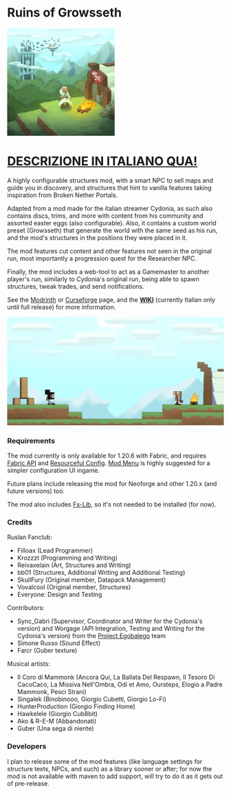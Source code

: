 # Ruins of Growsseth

<img src="./src/main/resources/assets/growsseth/icon.png" alt="alt text" width="250" height="250">

# [**DESCRIZIONE IN ITALIANO QUA!**](docs/README_ITA.md)

A highly configurable structures mod, with a smart NPC to sell maps and guide you in discovery, and structures 
that hint to vanilla features taking inspiration from Broken Nether Portals. 

Adapted from a mod made for the italian streamer Cydonia, as such also contains discs, trims, and more 
with content from his community and assorted easter eggs (also configurable). Also, it contains a custom
world preset (Growsseth) that generate the world with the same seed as his run, and the mod's structures
in the positions they were placed in it.

The mod features cut content and other features not seen in the original run, most importantly a progression
quest for the Researcher NPC.

Finally, the mod includes a web-tool to act as a Gamemaster to another player's run, similarly to Cydonia's
original run, being able to spawn structures, tweak trades, and send notifications.

See the [Modrinth](https://modrinth.com/mod/ruins-of-growsseth) or [Curseforge](https://curseforge.com/minecraft/mc-mods/ruins-of-growsseth) page, and the [**WIKI**](https://github.com/filloax/ruins-of-growsseth/wiki) (currently Italian only until full release) for more information.

![](./src/main/resources/assets/growsseth/textures/gui/advancements/backgrounds/advancements_background.png)

### Requirements

The mod currently is only available for 1.20.6 with Fabric, and requires [Fabric API](https://modrinth.com/mod/fabric-api) and [Resourceful Config](https://modrinth.com/mod/resourceful-config). 
[Mod Menu](https://modrinth.com/mod/modmenu) is highly suggested for a simpler configuration UI ingame.

Future plans include releasing the mod for Neoforge and other 1.20.x (and future versions) too.

The mod also includes [Fx-Lib](https://github.com/filloax/FX-Lib/), so it's not needed to be installed (for now).

### Credits

Ruslan Fanclub:
- Filloax (Lead Programmer)
- Krozzzt (Programming and Writing)
- Reivaxelain (Art, Structures and Writing)
- bb01 (Structures, Additional Writing and Additional Testing)
- SkullFury (Original member, Datapack Management)
- Vovalcool (Original member, Structures)
- Everyone: Design and Testing

Contributors:
- Sync_Gabri (Supervisor, Coordinator and Writer for the Cydonia's version) and 
  Worgage (API Integration, Testing and Writing for the Cydonia's version)
  from the [Project Egobalego](https://projectegobalego.com/) team
- Simone Russo (Sound Effect)
- Farcr (Guber texture)

Musical artists:
- Il Coro di Mammonk (Ancora Qui, La Ballata Del Respawn, Il Tesoro Di CacoCaco, La Missiva Nell'Ombra, Odi et Amo, Oursteps, Elogio a Padre Mammonk, Pesci Strani)
- Singalek (Binobinooo, Giorgio Cubetti, Giorgio Lo-Fi)
- HunterProduction (Giorgio Finding Home)
- Hawkelele (Giorgio Cub8bit)
- Ako & R-E-M (Abbandonati)
- Guber (Una sega di niente)

### Developers

I plan to release some of the mod features (like language settings for structure texts, NPCs, and such) as 
a library sooner or after; for now the mod is not available with maven to add support, will try to do it as it
gets out of pre-release.